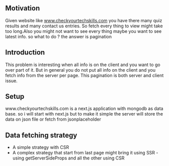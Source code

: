 <h2>Motivation</h2>
Given website like <a href='https://www.checkyourtechskills.com'>www.checkyourtechskills.com</a> you have there many quiz results and many contact us entries. So fetch every thing to view might take too long.Also you might not want to see every thing maybe you want to see latest info. so what to do ? the answer is pagination

<h2>Introduction</h2>
This problem is interesting when all info is on the client and you want to go over part of it. But in general you do not put all info on the client and you fetch info from the server per page. This pagination is both server and client issue.

<h2>Setup</h2>
www.checkyourtechskills.com is a next.js application with mongodb as data base. so i will start with next.js but to make it simple the server will store the data on json file or fetch from jsonplaceholder

<h2>Data fetching strategy</h2>
<ul>
<li>A simple strategy with CSR</li>
<li>A complex strategy that start from last page might bring it using SSR - using getServerSideProps and all the other using CSR</li>
</ul>
